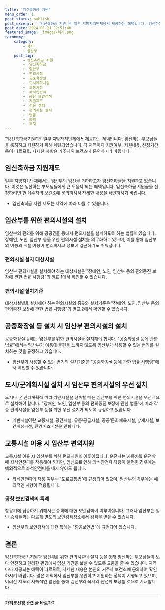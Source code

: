```yaml
---
title: '임신축하금 지원'
menu_order: 1
post_status: publish
post_excerpt: ' 임신축하금 지원 은 일부 지방자치단체에서 제공하는 혜택입니다. 임신하는 부모님들을 축하하고 지원하기 위해 마련되었습니다. 각 지역마다 지원여부, 지원내용, 신청기간 등이 다르므로, 자세한 사항은 거주지의 보건소에 문의하시기 바랍니다.'
post_date: 2024-01-21 12:51:48
featured_image: _images/복지.png
taxonomy:
    category:
        - 복지
        - 임산부
    post_tag:
        - 임신축하금 지원
        -  임신축하금
        -  임산부
        -  편의시설
        -  공중화장실
        -  도시계획시설
        -  교통시설
        -  좌석안전띠
        -  공항 보안검색
        -  지원제도
        -  건물 설치
        -  편의시설 설치
        -  법률
        -  혜택
        -  복지
---
```


"임신축하금 지원"은 일부 지방자치단체에서 제공하는 혜택입니다. 임신하는 부모님들을 축하하고 지원하기 위해 마련되었습니다. 각 지역마다 지원여부, 지원내용, 신청기간 등이 다르므로, 자세한 사항은 거주지의 보건소에 문의하시기 바랍니다.

## 임신축하금 지원제도
일부 지방자치단체에서는 임신부의 임신을 축하하고자 임신축하금을 지원하고 있습니다. 이것은 임신하는 부모님들에게 큰 도움이 되는 혜택입니다. 임신축하금 지원금을 신청하려면 현 거주지의 보건소에 문의하셔서 자세한 내용을 확인하시기 바랍니다.

* 임신축하금 지원 제도는 지역에 따라 다를 수 있습니다.

## 임산부를 위한 편의시설의 설치
임산부의 편의를 위해 공공건물 등에서 편의시설을 설치하도록 하는 법률이 있습니다. 장애인, 노인, 임산부 등을 위한 편의시설 설치를 의무화하고 있으며, 이를 통해 임산부의 이동과 시설 이용이 편리해지고 정보에 접근하기도 쉬워집니다.

### 편의시설 설치 대상시설
임산부 편의시설을 설치해야 하는 대상시설은 "장애인, 노인, 임산부 등의 편의증진 보장에 관한 법률 시행령"의 별표 1에서 확인할 수 있습니다.

### 편의시설 설치기준
대상시설별로 설치해야 하는 편의시설의 종류와 설치기준은 "장애인, 노인, 임산부 등의 편의증진 보장에 관한 법률 시행령"의 별표 2에서 확인할 수 있습니다.

## 공중화장실 등 설치 시 임산부 편의시설의 설치
공중화장실 등에는 임산부를 위한 편의시설을 설치해야 합니다. "공중화장실 등에 관한 법률"에서는 임산부가 이용에 불편을 느끼지 않도록 임산부가 사용할 수 있는 변기를 설치하는 것을 규정하고 있습니다.

* 임산부가 사용할 수 있는 변기의 설치기준은 "공중화장실 등에 관한 법률 시행령"에서 확인할 수 있습니다.

## 도시/군계획시설 설치 시 임산부 편의시설의 우선 설치
도시나 군 관리계획에 따라 기반시설을 설치할 때는 임산부를 위한 편의시설을 우선적으로 설치해야 합니다. "장애인, 노인, 임산부 등의 편의증진 보장에 관한 법률"에 따라 각종 편의시설을 임산부 등을 위한 우선 설치가 되도록 규정하고 있습니다.

* 기반시설이란 교통시설, 공간시설, 유통/공급시설, 공공/문화체육시설, 방재시설, 보건위생시설, 환경기초시설을 말합니다.

## 교통시설 이용 시 임산부 편의지원
교통시설 이용 시 임산부를 위한 편의지원이 이루어집니다. 운전자는 자동차를 운전할 때 좌석안전띠를 착용해야 하지만, 임신으로 인해 좌석안전띠 착용이 불편한 경우에는 예외적으로 좌석안전띠를 매지 않아도 됩니다.

* 좌석안전띠의 착용 여부는 "도로교통법"에 규정되어 있으며, 임산부의 경우에는 예외적인 사항이 적용됩니다.

### 공항 보안검색의 특례
항공기에 탑승하기 위해서는 승객에 대한 보안검색이 이루어집니다. 그러나 임산부는 일반 승객들과는 다르게 별도의 보안검색장소에서 검색을 받을 수 있습니다.

* 임산부의 보안검색에 대한 특례는 "항공보안법"에 규정되어 있습니다.

## 결론
임신축하금의 지원과 임산부를 위한 편의시설의 설치 등을 통해 임신하는 부모님들이 보다 안전하고 편리한 환경에서 임신 기간을 보낼 수 있도록 도움을 줄 수 있습니다. 지역마다 제공되는 혜택이 다르므로, 자세한 내용은 본인의 거주지 보건소에 문의하여 확인하시기 바랍니다. 많은 지역에서 임신부를 응원하고 지원하는 정책이 시행되고 있으며, 이러한 제도의 지속적인 발전을 통해 임신부의 복지와 안전이 보장될 것으로 기대합니다.
<!-- wp:separator -->
<hr class="wp-block-separator has-alpha-channel-opacity"/>
<!-- /wp:separator -->

<!-- wp:group {"backgroundColor":"base","layout":{"type":"constrained"}} -->
<div class="wp-block-group has-base-background-color has-background"><!-- wp:paragraph {"align":"center","fontSize":"medium"} -->
<p class="has-text-align-center has-large-font-size"><strong>가처분신청 관련 글 바로가기</strong></p>
<!-- /wp:paragraph -->


<!-- wp:latest-posts
{"categories":[{"id":14597,"count":19,"description":"","link":"https://uknowlaw.com/category/%ea%b0%80%ec%b2%98%eb%b6%84%ec%8b%a0%ec%b2%ad/","name":"가처분신청","slug":"가처분신청","taxonomy":"category","parent":0,"meta":[],"_links":{"self":[{"href":"https://uknowlaw.com/wp-json/wp/v2/categories/14597"}],"collection":[{"href":"https://uknowlaw.com/wp-json/wp/v2/categories"}],"about":[{"href":"https://uknowlaw.com/wp-json/wp/v2/taxonomies/category"}],"wp:post_type":[{"href":"https://uknowlaw.com/wp-json/wp/v2/posts?categories=14597"}],"curies":[{"name":"wp","href":"https://api.w.org/{rel}","templated":true}]}}],"postsToShow":100,"excerptLength":28,"postLayout":"grid","columns":2,"featuredImageAlign":"left","featuredImageSizeSlug":"large","fontSize":"small"} /--></div>
<!-- /wp:group -->